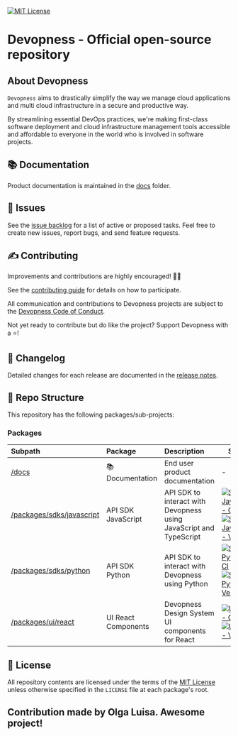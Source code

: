 [![MIT License](https://img.shields.io/badge/license-MIT-green.svg?style=flat-square)](https://github.com/devopness/devopness/blob/main/LICENSE)

# Devopness - Official open-source repository

## About Devopness

`Devopness` aims to drastically simplify the way we manage cloud applications and multi cloud infrastructure in a secure and productive way.

By streamlining essential DevOps practices, we're making first-class software deployment and cloud infrastructure management tools accessible and affordable to everyone in the world who is involved in software projects.

## 📚 <a id="docs"></a>Documentation

Product documentation is maintained in the [docs](docs/) folder.

## 🙋 <a id="issues"></a>Issues

See the [issue backlog](https://github.com/devopness/devopness/issues) for a list of active or proposed tasks. Feel free to create new issues, report bugs, and send feature requests.

## ✍️ <a id="contributing"></a>Contributing

Improvements and contributions are highly encouraged! 🙏👊

See the [contributing guide](CONTRIBUTING.md) for details on how to participate.

All communication and contributions to Devopness projects are subject to the [Devopness Code of Conduct](CODE_OF_CONDUCT.md).

Not yet ready to contribute but do like the project? Support Devopness with a ⭐!

## 💼 <a id="changelog"></a>Changelog

Detailed changes for each release are documented in the [release notes](https://github.com/devopness/devopness/releases).

## 📂 <a id="repo"></a>Repo Structure

This repository has the following packages/sub-projects:

### Packages

| Subpath                                                | Package             | Description                                                        | Status                                                                                                                                                                                                                                                                                                                                                                                    |
| :----------------------------------------------------- | :------------------ | :----------------------------------------------------------------- | ----------------------------------------------------------------------------------------------------------------------------------------------------------------------------------------------------------------------------------------------------------------------------------------------------------------------------------------------------------------------------------------- |
| [/docs](docs/)                                         | 📚 Documentation    | End user product documentation                                     | -                                                                                                                                                                                                                                                                                                                                                                                         |
| [/packages/sdks/javascript](packages/sdks/javascript/) | API SDK JavaScript  | API SDK to interact with Devopness using JavaScript and TypeScript | [![SDK JavaScript - CI](https://img.shields.io/github/actions/workflow/status/devopness/devopness/ci-sdk-javascript.yml?label=SDK%20JavaScript)](https://github.com/devopness/devopness/actions/workflows/ci-sdk-javascript.yml)<br>[![SDK JavaScript - Version](https://img.shields.io/npm/v/@devopness/sdk-js?label=SDK%20JavaScript)](https://www.npmjs.com/package/@devopness/sdk-js) |
| [/packages/sdks/python](packages/sdks/python/)         | API SDK Python      | API SDK to interact with Devopness using Python                    | [![SDK Python - CI](https://img.shields.io/github/actions/workflow/status/devopness/devopness/ci-sdk-python.yml?label=SDK%20Python)](https://github.com/devopness/devopness/actions/workflows/ci-sdk-python.yml)<br>[![SDK Python - Version](https://img.shields.io/pypi/v/devopness?label=SDK%20Python)](https://pypi.org/project/devopness/)                                            |
| [/packages/ui/react](packages/ui/react/)               | UI React Components | Devopness Design System UI components for React                    | [![UI React - CI](https://img.shields.io/github/actions/workflow/status/devopness/devopness/ci-ui-react.yml?label=UI%20React)](https://github.com/devopness/devopness/actions/workflows/ci-ui-react.yml)<br>[![UI React - Version](https://img.shields.io/npm/v/@devopness/ui-react?label=UI%20React)](https://www.npmjs.com/package/@devopness/ui-react)                                 |

## 📜 <a id="license"></a>License

All repository contents are licensed under the terms of the [MIT License](LICENSE) unless otherwise specified in the `LICENSE` file at each package's root.

## Contribution made by Olga Luisa. Awesome project!

